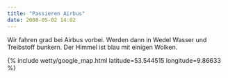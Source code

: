 ```yaml
---
title: "Passieren Airbus"
date: 2008-05-02 14:02
---
```

Wir fahren grad bei Airbus vorbei. Werden dann in Wedel Wasser und Treibstoff bunkern. Der Himmel ist blau mit einigen Wolken. 

{% include wetty/google_map.html latitude=53.544515 longitude=9.86633 %}

